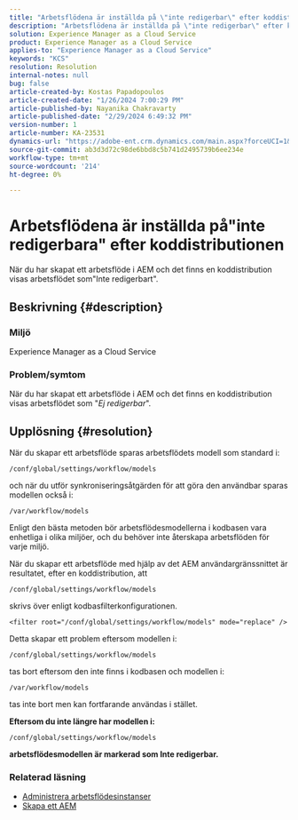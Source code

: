 ```yaml
---
title: "Arbetsflödena är inställda på \"inte redigerbar\" efter koddistributionen"
description: "Arbetsflödena är inställda på \"inte redigerbar\" efter koddistributionen"
solution: Experience Manager as a Cloud Service
product: Experience Manager as a Cloud Service
applies-to: "Experience Manager as a Cloud Service"
keywords: "KCS"
resolution: Resolution
internal-notes: null
bug: false
article-created-by: Kostas Papadopoulos
article-created-date: "1/26/2024 7:00:29 PM"
article-published-by: Nayanika Chakravarty
article-published-date: "2/29/2024 6:49:32 PM"
version-number: 1
article-number: KA-23531
dynamics-url: "https://adobe-ent.crm.dynamics.com/main.aspx?forceUCI=1&pagetype=entityrecord&etn=knowledgearticle&id=68b9a029-7dbc-ee11-a569-6045bd006c82"
source-git-commit: ab3d3d72c98de6bbd8c5b741d2495739b6ee234e
workflow-type: tm+mt
source-wordcount: '214'
ht-degree: 0%

---
```


# Arbetsflödena är inställda på&quot;inte redigerbara&quot; efter koddistributionen


När du har skapat ett arbetsflöde i AEM och det finns en koddistribution visas arbetsflödet som&quot;Inte redigerbart&quot;.

## Beskrivning {#description}


### Miljö

Experience Manager as a Cloud Service

### Problem/symtom

När du har skapat ett arbetsflöde i AEM och det finns en koddistribution visas arbetsflödet som &quot;*Ej redigerbar*&quot;.


## Upplösning {#resolution}


När du skapar ett arbetsflöde sparas arbetsflödets modell som standard i:


```
/conf/global/settings/workflow/models
```


och när du utför synkroniseringsåtgärden för att göra den användbar sparas modellen också i:


```
/var/workflow/models
```


Enligt den bästa metoden bör arbetsflödesmodellerna i kodbasen vara enhetliga i olika miljöer, och du behöver inte återskapa arbetsflöden för varje miljö.

När du skapar ett arbetsflöde med hjälp av det AEM användargränssnittet är resultatet, efter en koddistribution, att


```
/conf/global/settings/workflow/models
```


skrivs över enligt kodbasfilterkonfigurationen.


```
<filter root="/conf/global/settings/workflow/models" mode="replace" />
```


Detta skapar ett problem eftersom modellen i:


```
/conf/global/settings/workflow/models
```


tas bort eftersom den inte finns i kodbasen och modellen i:


```
/var/workflow/models
```


tas inte bort men kan fortfarande användas i stället.

<b>Eftersom du inte längre har modellen i:</b>


```
/conf/global/settings/workflow/models
```


<b>arbetsflödesmodellen är markerad som Inte redigerbar.</b>

### <b>Relaterad läsning</b>

- [Administrera arbetsflödesinstanser](https://docs.mktossl.com/docs/experience-manager-cloud-service/content/sites/administering/workflows-administering.html?lang=en)
- [Skapa ett AEM](https://experienceleague.adobe.com/docs/experience-manager-learn/cloud-service/forms/create-aem-workflow/create-workflow.html?lang=en)


